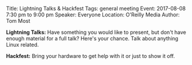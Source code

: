 Title: Lightning Talks & Hackfest
Tags: general meeting
Event: 2017-08-08 7:30 pm to 9:00 pm
Speaker: Everyone
Location: O'Reilly Media
Author: Tom Most

**Lightning Talks:**
Have something you would like to present, but don't have enough material
for a full talk?  Here's your chance. Talk about anything Linux related.

**Hackfest:**
Bring your hardware to get help with it or just to show it off.
